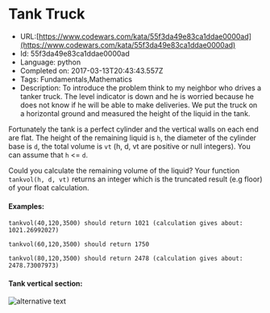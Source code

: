 # Tank Truck

 - URL:[https://www.codewars.com/kata/55f3da49e83ca1ddae0000ad](https://www.codewars.com/kata/55f3da49e83ca1ddae0000ad)
 - Id: 55f3da49e83ca1ddae0000ad
 - Language: python
 - Completed on: 2017-03-13T20:43:43.557Z
 - Tags: Fundamentals,Mathematics
 - Description:
To introduce the problem think to my neighbor who drives a tanker truck. 
The level indicator is down and he is worried
because he does not know if he will be able to make deliveries. 
We put the truck on a horizontal ground and measured the height of the liquid in the tank.

Fortunately the tank is a perfect cylinder and the vertical walls on each end are flat.
The height of the remaining liquid is `h`, the diameter of the cylinder base is `d`,
the total volume is `vt` (h, d, vt are positive or null integers). 
You can assume that `h` <= `d`.

Could you calculate the remaining volume of the liquid?
Your function `tankvol(h, d, vt)` returns an integer which is the truncated result (e.g floor)
of your float calculation.

#### Examples:

```
tankvol(40,120,3500) should return 1021 (calculation gives about: 1021.26992027)

tankvol(60,120,3500) should return 1750

tankvol(80,120,3500) should return 2478 (calculation gives about: 2478.73007973)
```

#### Tank vertical section:

![alternative text](http://i.imgur.com/wmt0U43.png)
